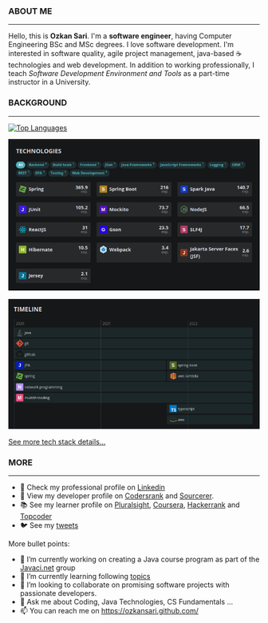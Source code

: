 ### ABOUT ME
---

Hello, this is **Ozkan Sari**. I'm a **software engineer**, having Computer Engineering BSc and MSc degrees. I love software development. I'm interested in software quality, agile project management, java-based ☕ technologies and web development. In addition to working professionally, I teach *Software Development Environment and Tools* as a part-time instructor in a University.

### BACKGROUND
---

[![Top Languages](https://github-readme-stats.vercel.app/api/top-langs/?username=ozkansari&layout=compact)](https://github.com/anuraghazra/github-readme-stats)

[![Tech Stack](https://github.com/ozkansari/ozkansari/blob/master/tech.png?raw=true)](https://profile.codersrank.io/user/ozkansari#Technologies)

[![Timeline](https://github.com/ozkansari/ozkansari/blob/master/timeline.png?raw=true)](https://profile.codersrank.io/user/ozkansari#Timeline)

[See more tech stack details...](https://profile.codersrank.io/user/ozkansari)


### MORE
---

- 💼 Check my professional profile on [Linkedin](https://www.linkedin.com/in/ozkansari/)
- 👷 View my developer profile on [Codersrank](https://profile.codersrank.io/user/ozkansari) and [Sourcerer](https://sourcerer.io/ozkansari).
- 📚 See my learner profile on [Pluralsight](https://app.pluralsight.com/profile/ozkan-sari), [Coursera](https://www.coursera.org/user/2be002b95122d4c62d630e7c19bb8fb2), [Hackerrank](https://www.hackerrank.com/ozkansari/) and [Topcoder](https://www.topcoder.com/members/ozkansari)
- 🐦 See my [tweets](https://twitter.com/ozkan_sari)

More bullet points:

- 🔭 I’m currently working on creating a Java course program as part of the [Javaci.net](https://github.com/javaci-net) group
- 🌱 I’m currently learning following [topics](https://app.pluralsight.com/profile/ozkan-sari)
- 👯 I’m looking to collaborate on promising software projects with passionate developers.
- 💬 Ask me about Coding, Java Technologies, CS Fundamentals ...
- 📫 You can reach me on https://ozkansari.github.com/

